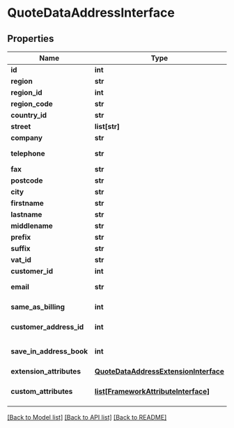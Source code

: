 # QuoteDataAddressInterface

## Properties
Name | Type | Description | Notes
------------ | ------------- | ------------- | -------------
**id** | **int** | Id | [optional] 
**region** | **str** | Region name | 
**region_id** | **int** | Region id | 
**region_code** | **str** | Region code | 
**country_id** | **str** | Country id | 
**street** | **list[str]** | Street | 
**company** | **str** | Company | [optional] 
**telephone** | **str** | Telephone number | 
**fax** | **str** | Fax number | [optional] 
**postcode** | **str** | Postcode | 
**city** | **str** | City name | 
**firstname** | **str** | First name | 
**lastname** | **str** | Last name | 
**middlename** | **str** | Middle name | [optional] 
**prefix** | **str** | Prefix | [optional] 
**suffix** | **str** | Suffix | [optional] 
**vat_id** | **str** | Vat id | [optional] 
**customer_id** | **int** | Customer id | [optional] 
**email** | **str** | Billing/shipping email | 
**same_as_billing** | **int** | Same as billing flag | [optional] 
**customer_address_id** | **int** | Customer address id | [optional] 
**save_in_address_book** | **int** | Save in address book flag | [optional] 
**extension_attributes** | [**QuoteDataAddressExtensionInterface**](QuoteDataAddressExtensionInterface.md) |  | [optional] 
**custom_attributes** | [**list[FrameworkAttributeInterface]**](FrameworkAttributeInterface.md) | Custom attributes values. | [optional] 

[[Back to Model list]](../README.md#documentation-for-models) [[Back to API list]](../README.md#documentation-for-api-endpoints) [[Back to README]](../README.md)


